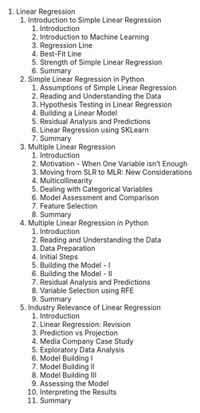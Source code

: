 1. Linear Regression
    1. Introduction to Simple Linear Regression
        1. Introduction
        2. Introduction to Machine Learning
        3. Regression Line
        4. Best-Fit Line
        5. Strength of Simple Linear Regression
        6. Summary
    2. Simple Linear Regression in Python
        1. Assumptions of Simple Linear Regression
        2. Reading and Understanding the Data
        3. Hypothesis Testing in Linear Regression
        4. Building a Linear Model
        5. Residual Analysis and Predictions
        6. Linear Regression using SKLearn
        7. Summary
    3. Multiple Linear Regression
        1. Introduction
        2. Motivation - When One Variable isn’t Enough
        3. Moving from SLR to MLR: New Considerations
        4. Multicollinearity
        5. Dealing with Categorical Variables
        6. Model Assessment and Comparison
        7. Feature Selection
        8. Summary
    4. Multiple Linear Regression in Python
        1. Introduction
        2. Reading and Understanding the Data
        3. Data Preparation
        4. Initial Steps
        5. Building the Model - I
        6. Building the Model - II
        7. Residual Analysis and Predictions
        8. Variable Selection using RFE
        9. Summary
    5. Industry Relevance of Linear Regression
        1. Introduction
        2. Linear Regression: Revision
        3. Prediction vs Projection
        4. Media Company Case Study
        5. Exploratory Data Analysis
        6. Model Building I
        7. Model Building II
        8. Model Building III
        9. Assessing the Model
        10. Interpreting the Results
        11. Summary
